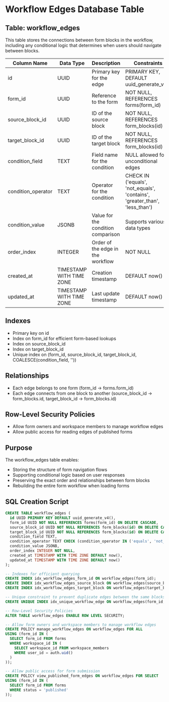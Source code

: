 # Workflow Edges Database Table

## Table: workflow_edges

This table stores the connections between form blocks in the workflow, including any conditional logic that determines when users should navigate between blocks.

| Column Name       | Data Type                | Description                           | Constraints                            |
|-------------------|--------------------------|---------------------------------------|----------------------------------------|
| id                | UUID                     | Primary key for the edge              | PRIMARY KEY, DEFAULT uuid_generate_v4() |
| form_id           | UUID                     | Reference to the form                 | NOT NULL, REFERENCES forms(form_id)     |
| source_block_id   | UUID                     | ID of the source block                | NOT NULL, REFERENCES form_blocks(id)    |
| target_block_id   | UUID                     | ID of the target block                | NOT NULL, REFERENCES form_blocks(id)    |
| condition_field   | TEXT                     | Field name for the condition          | NULL allowed for unconditional edges    |
| condition_operator| TEXT                     | Operator for the condition            | CHECK IN ('equals', 'not_equals', 'contains', 'greater_than', 'less_than') |
| condition_value   | JSONB                    | Value for the condition comparison    | Supports various data types             |
| order_index       | INTEGER                  | Order of the edge in the workflow     | NOT NULL                                |
| created_at        | TIMESTAMP WITH TIME ZONE | Creation timestamp                    | DEFAULT now()                           |
| updated_at        | TIMESTAMP WITH TIME ZONE | Last update timestamp                 | DEFAULT now()                           |

## Indexes

- Primary key on id
- Index on form_id for efficient form-based lookups
- Index on source_block_id
- Index on target_block_id
- Unique index on (form_id, source_block_id, target_block_id, COALESCE(condition_field, ''))

## Relationships

- Each edge belongs to one form (form_id → forms.form_id)
- Each edge connects from one block to another (source_block_id → form_blocks.id, target_block_id → form_blocks.id)

## Row-Level Security Policies

- Allow form owners and workspace members to manage workflow edges
- Allow public access for reading edges of published forms

## Purpose

The workflow_edges table enables:
- Storing the structure of form navigation flows
- Supporting conditional logic based on user responses
- Preserving the exact order and relationships between form blocks
- Rebuilding the entire form workflow when loading forms

## SQL Creation Script

```sql
CREATE TABLE workflow_edges (
  id UUID PRIMARY KEY DEFAULT uuid_generate_v4(),
  form_id UUID NOT NULL REFERENCES forms(form_id) ON DELETE CASCADE,
  source_block_id UUID NOT NULL REFERENCES form_blocks(id) ON DELETE CASCADE,
  target_block_id UUID NOT NULL REFERENCES form_blocks(id) ON DELETE CASCADE,
  condition_field TEXT,
  condition_operator TEXT CHECK (condition_operator IN ('equals', 'not_equals', 'contains', 'greater_than', 'less_than')),
  condition_value JSONB,
  order_index INTEGER NOT NULL,
  created_at TIMESTAMP WITH TIME ZONE DEFAULT now(),
  updated_at TIMESTAMP WITH TIME ZONE DEFAULT now()
);

-- Indexes for efficient querying
CREATE INDEX idx_workflow_edges_form_id ON workflow_edges(form_id);
CREATE INDEX idx_workflow_edges_source_block ON workflow_edges(source_block_id);
CREATE INDEX idx_workflow_edges_target_block ON workflow_edges(target_block_id);

-- Unique constraint to prevent duplicate edges between the same blocks with the same condition field
CREATE UNIQUE INDEX idx_unique_workflow_edge ON workflow_edges(form_id, source_block_id, target_block_id, COALESCE(condition_field, ''));

-- Row-Level Security Policies
ALTER TABLE workflow_edges ENABLE ROW LEVEL SECURITY;

-- Allow form owners and workspace members to manage workflow edges
CREATE POLICY manage_workflow_edges ON workflow_edges FOR ALL
USING (form_id IN (
  SELECT form_id FROM forms 
  WHERE workspace_id IN (
    SELECT workspace_id FROM workspace_members 
    WHERE user_id = auth.uid()
  )
));

-- Allow public access for form submission
CREATE POLICY view_published_form_edges ON workflow_edges FOR SELECT
USING (form_id IN (
  SELECT form_id FROM forms 
  WHERE status = 'published'
));
``` 